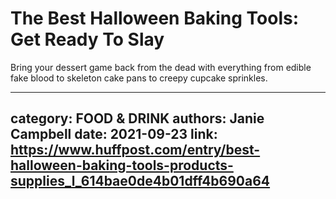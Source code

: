 # The Best Halloween Baking Tools: Get Ready To Slay

Bring your dessert game back from the dead with everything from edible fake blood to skeleton cake pans to creepy cupcake sprinkles.

---
category: FOOD & DRINK
authors: Janie Campbell
date: 2021-09-23
link: https://www.huffpost.com/entry/best-halloween-baking-tools-products-supplies_l_614bae0de4b01dff4b690a64
---
